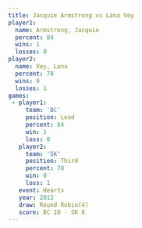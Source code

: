```yaml
---
title: Jacquie Armstrong vs Lana Vey
player1:                  
  name: Armstrong, Jacquie
  percent: 84             
  wins: 1                 
  losses: 0               
player2:                  
  name: Vey, Lana         
  percent: 78             
  wins: 0                 
  losses: 1               
games:
 - player1:        
     team: 'BC'    
     position: Lead
     percent: 84   
     win: 1        
     loss: 0       
   player2:         
     team: 'SK'     
     position: Third
     percent: 78    
     win: 0         
     loss: 1        
   event: Hearts       
   year: 2012          
   draw: Round Robin(4)
   score: BC 10 - SK 8 
---
```

